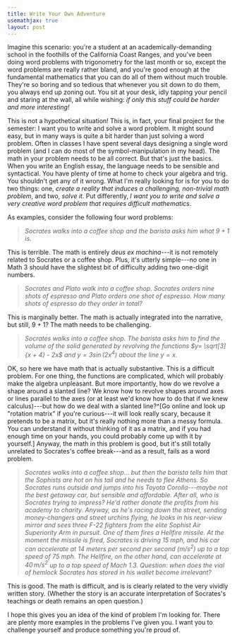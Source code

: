```yaml
---
title: Write Your Own Adventure
usemathjax: true
layout: post
---
```


Imagine this scenario: you're a student at an academically-demanding school in the foothills of the California Coast Ranges, and you've been doing word problems with trigonometry for the last month or so, except the word problems are really rather bland, and you're good enough at the fundamental mathematics that you can do all of them without much trouble. They're so boring and so tedious that whenever you sit down to do them, you always end up zoning out. You sit at your desk, idly tapping your pencil and staring at the wall, all while wishing: *if only this stuff could be harder and more interesting!* 

This is not a hypothetical situation! This is, in fact, your final project for the semester: I want you to write and solve a word problem. It might sound easy, but in many ways is quite a bit harder than just solving a word problem. Often in classes I have spent several days designing a single word problem (and I can do most of the symbol-manipulation in my head). The math in your problem needs to be all correct. But that's just the basics. When you write an English essay, the language needs to be sensible and syntactical. You have plenty of time at home to check your algebra and trig. You shouldn't get any of it wrong. What I'm really looking for is for you to do two things: one, *create a reality that induces a challenging, non-trivial math problem*, and two, *solve it*. Put differently, *I want you to write and solve a very creative word problem that requires difficult mathematics*.

As examples, consider the following four word problems:

> *Socrates walks into a coffee shop and the barista asks him what $9 + 1$ is.*

This is terrible. The math is entirely *deus ex machina*---it is not remotely related to Socrates or a coffee shop. Plus, it's utterly simple---no one in Math 3 should have the slightest bit of difficulty adding two one-digit numbers.

> *Socrates and Plato walk into a coffee shop. Socrates orders nine shots of espresso and Plato orders one shot of espresso. How many shots of espresso do they order in total?*

This is marginally better. The math is actually integrated into the narrative, but still, $9 + 1$? The math needs to be challenging.

> *Socrates walks into a coffee shop. The barista asks him to find the volume of the solid generated by revolving the functions $y= \sqrt[3]{x + 4} - 2x$ and $y = 3\sin\left(2x^4\right)$ about the line $y=x$.*

OK, so here we have math that is actually substantive. This is a difficult problem. For one thing, the functions are complicated, which will probably make the algebra unpleasant. But more importantly, how do we revolve a shape around a slanted line? We know how to revolve shapes around axes or lines parallel to the axes (or at least we'd know how to do that if we knew calculus)---but how do we deal with a slanted line?^[Go online and look up "rotation matrix" if you're curious---it will look really scary, because it pretends to be a matrix, but it's really nothing more than a messy formula. You can understand it without thinking of it as a matrix, and if you had enough time on your hands, you could probably come up with it by yourself.] Anyway, the math in this problem is good, but it's still totally unrelated to Socrates's coffee break---and as a result, fails as a word problem.

> *Socrates walks into a coffee shop... but then the barista tells him that the Sophists are hot on his tail and he needs to flee Athens. So Socrates runs outside and jumps into his Toyota Corolla---maybe not the best getaway car, but sensible and affordable. After all, who is Socrates trying to impress? He'd rather donate the profits from his academy to charity. Anyway, as he's racing down the street, sending money-changers and street urchins flying, he looks in his rear-view mirror and sees three F-22 fighters from the elite Sophist Air Superiority Arm in pursuit. One of them fires a Hellfire missile. At the moment the missile is fired, Socrates is driving 15 mph, and his car can accelerate at 14 meters per second per second ($m/s^2$) up to a top speed of 75 mph. The Hellfire, on the other hand, can accelerate at $40 \, m/s^2$ up to a top speed of Mach 1.3. Question: when does the vial of hemlock Socrates has stored in his wallet become irrelevant?*

This is good. The math is difficult, and is is clearly related to the very vividly written story. (Whether the story is an accurate interpretation of Socrates's teachings or death remains an open question.) 

I hope this gives you an idea of the kind of problem I'm looking for. There are plenty more examples in the problems I've given you. I want you to challenge yourself and produce something you're proud of.
